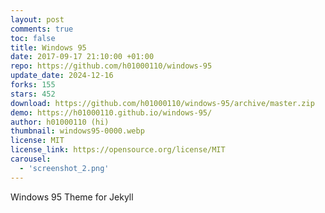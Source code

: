 ```yaml
---
layout: post
comments: true
toc: false
title: Windows 95
date: 2017-09-17 21:10:00 +01:00
repo: https://github.com/h01000110/windows-95
update_date: 2024-12-16
forks: 155
stars: 452
download: https://github.com/h01000110/windows-95/archive/master.zip
demo: https://h01000110.github.io/windows-95/
author: h01000110 (hi)
thumbnail: windows95-0000.webp
license: MIT
license_link: https://opensource.org/license/MIT
carousel:
  - 'screenshot_2.png'
---
```


Windows 95 Theme for Jekyll
